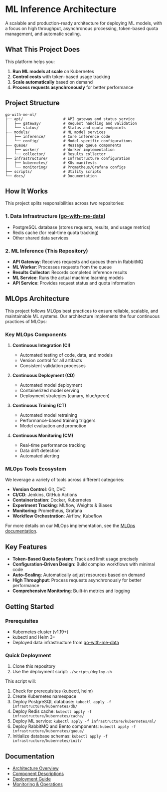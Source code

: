 # ML Inference Architecture

A scalable and production-ready architecture for deploying ML models, with a focus on high throughput, asynchronous processing, token-based quota management, and automatic scaling.

## What This Project Does

This platform helps you:

1. **Run ML models at scale** on Kubernetes
2. **Control costs** with token-based usage tracking
3. **Scale automatically** based on demand
4. **Process requests asynchronously** for better performance

## Project Structure

```
go-with-me-ml/
├── api/                  # API gateway and status service
│   ├── gateway/          # Request handling and validation
│   └── status/           # Status and quota endpoints
├── models/               # ML model services
│   ├── inference/        # Core inference code
│   └── config/           # Model-specific configurations
├── queue/                # Message queue components
│   ├── worker/           # Worker implementation
│   └── collector/        # Results collector
├── infrastructure/       # Infrastructure configuration
│   ├── kubernetes/       # K8s manifests
│   └── monitoring/       # Prometheus/Grafana configs
├── scripts/              # Utility scripts
└── docs/                 # Documentation
```

## How It Works

This project splits responsibilities across two repositories:

### 1. Data Infrastructure ([go-with-me-data](https://github.com/devops-360-online/go-with-me-data))
- PostgreSQL database (stores requests, results, and usage metrics)
- Redis cache (for real-time quota tracking)
- Other shared data services

### 2. ML Inference (This Repository)
- **API Gateway**: Receives requests and queues them in RabbitMQ
- **ML Worker**: Processes requests from the queue
- **Results Collector**: Records completed inference results
- **ML Service**: Runs the actual machine learning models
- **API Service**: Provides request status and quota information

## MLOps Architecture

This project follows MLOps best practices to ensure reliable, scalable, and maintainable ML systems. Our architecture implements the four continuous practices of MLOps:

### Key MLOps Components

1. **Continuous Integration (CI)**
   - Automated testing of code, data, and models
   - Version control for all artifacts
   - Consistent validation processes

2. **Continuous Deployment (CD)**
   - Automated model deployment
   - Containerized model serving
   - Deployment strategies (canary, blue/green)

3. **Continuous Training (CT)**
   - Automated model retraining
   - Performance-based training triggers
   - Model evaluation and promotion

4. **Continuous Monitoring (CM)**
   - Real-time performance tracking
   - Data drift detection
   - Automated alerting

### MLOps Tools Ecosystem

We leverage a variety of tools across different categories:

- **Version Control**: Git, DVC
- **CI/CD**: Jenkins, GitHub Actions
- **Containerization**: Docker, Kubernetes
- **Experiment Tracking**: MLflow, Weights & Biases
- **Monitoring**: Prometheus, Grafana
- **Workflow Orchestration**: Airflow, Kubeflow

For more details on our MLOps implementation, see the [MLOps documentation](docs/00-MLOps/).

## Key Features

- **Token-Based Quota System**: Track and limit usage precisely
- **Configuration-Driven Design**: Build complex workflows with minimal code
- **Auto-Scaling**: Automatically adjust resources based on demand
- **High Throughput**: Process requests asynchronously for better performance
- **Comprehensive Monitoring**: Built-in metrics and logging

## Getting Started

### Prerequisites
- Kubernetes cluster (v1.19+)
- kubectl and Helm 3+
- Deployed data infrastructure from [go-with-me-data](https://github.com/devops-360-online/go-with-me-data)

### Quick Deployment

1. Clone this repository
2. Use the deployment script: `./scripts/deploy.sh`

This script will:

1. Check for prerequisites (kubectl, helm)
2. Create Kubernetes namespace
3. Deploy PostgreSQL database: `kubectl apply -f infrastructure/kubernetes/db/`
4. Deploy Redis cache: `kubectl apply -f infrastructure/kubernetes/cache/`
5. Deploy ML service: `kubectl apply -f infrastructure/kubernetes/ml/`
6. Deploy RabbitMQ and Bento components: `kubectl apply -f infrastructure/kubernetes/queue/`
7. Initialize database schemas: `kubectl apply -f infrastructure/kubernetes/init/`

## Documentation

- [Architecture Overview](docs/01-architecture/overview.md)
- [Component Descriptions](docs/02-core-components/bento/concepts.md)
- [Deployment Guide](docs/03-deployment/kubernetes-setup.md)
- [Monitoring & Operations](docs/04-operations/monitoring.md)
